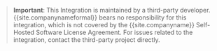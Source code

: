 > **Important**: This Integration is maintained by a third-party developer. {{site.companynameformal}} bears no responsibility for this integration, which is not covered by the {{site.companyname}} Self-Hosted Software License Agreement. For issues related to the integration, contact the third-party project directly.